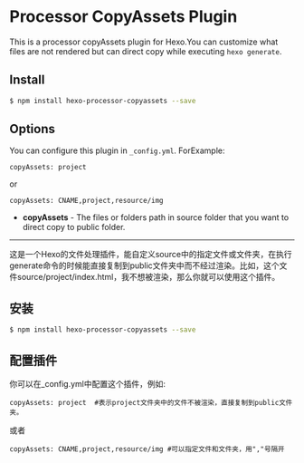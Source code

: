 # Processor CopyAssets Plugin

This is a processor copyAssets plugin for Hexo.You can customize what files are not rendered but can direct copy while executing `hexo generate`.

## Install

``` bash
$ npm install hexo-processor-copyassets --save
```

## Options

You can configure this plugin in `_config.yml`. ForExample:

    copyAssets: project

or

    copyAssets: CNAME,project,resource/img

- **copyAssets** - The files or folders path in source folder that you want to direct copy to public folder.  


---

这是一个Hexo的文件处理插件，能自定义source中的指定文件或文件夹，在执行generate命令的时候能直接复制到public文件夹中而不经过渲染。比如，这个文件source/project/index.html，我不想被渲染，那么你就可以使用这个插件。

## 安装

``` bash
$ npm install hexo-processor-copyassets --save
```

## 配置插件


你可以在_config.yml中配置这个插件，例如:

    copyAssets: project  #表示project文件夹中的文件不被渲染，直接复制到public文件夹。

或者

    copyAssets: CNAME,project,resource/img #可以指定文件和文件夹，用","号隔开